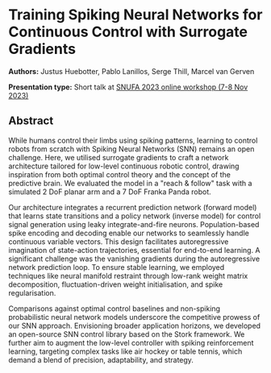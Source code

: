 # Training Spiking Neural Networks for Continuous Control with Surrogate Gradients

**Authors:** Justus Huebotter, Pablo Lanillos, Serge Thill, Marcel van Gerven

**Presentation type:** Short talk at [SNUFA 2023 online workshop (7-8 Nov 2023)](https://snufa.net/2023)

## Abstract

While humans control their limbs using spiking patterns, learning to control robots from scratch with Spiking Neural Networks (SNN) remains an open challenge. Here, we utilised surrogate gradients to craft a network architecture tailored for low-level continuous robotic control, drawing inspiration from both optimal control theory and the concept of the predictive brain. We evaluated the model in a "reach & follow" task with a simulated 2 DoF planar arm and a 7 DoF Franka Panda robot.

Our architecture integrates a recurrent prediction network (forward model) that learns state transitions and a policy network (inverse model) for control signal generation using leaky integrate-and-fire neurons. Population-based spike encoding and decoding enable our networks to seamlessly handle continuous variable vectors. This design facilitates autoregressive imagination of state-action trajectories, essential for end-to-end learning. A significant challenge was the vanishing gradients during the autoregressive network prediction loop. To ensure stable learning, we employed techniques like neural manifold restraint through low-rank weight matrix decomposition, fluctuation-driven weight initialisation, and spike regularisation.

Comparisons against optimal control baselines and non-spiking probabilistic neural network models underscore the competitive prowess of our SNN approach. Envisioning broader application horizons, we developed an open-source SNN control library based on the Stork framework. We further aim to augment the low-level controller with spiking reinforcement learning, targeting complex tasks like air hockey or table tennis, which demand a blend of precision, adaptability, and strategy.